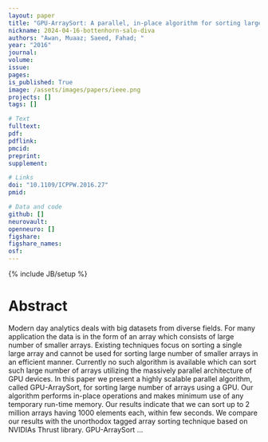 ```yaml
---
layout: paper
title: "GPU-ArraySort: A parallel, in-place algorithm for sorting large number of arrays"
nickname: 2024-04-16-bottenhorn-salo-diva
authors: "Awan, Muaaz; Saeed, Fahad; "
year: "2016"
journal: 
volume: 
issue:
pages: 
is_published: True
image: /assets/images/papers/ieee.png
projects: []
tags: []

# Text
fulltext:
pdf:
pdflink:
pmcid:
preprint: 
supplement:

# Links
doi: "10.1109/ICPPW.2016.27"
pmid:

# Data and code
github: []
neurovault:
openneuro: []
figshare:
figshare_names:
osf:
---
```

{% include JB/setup %}

# Abstract

Modern day analytics deals with big datasets from diverse fields. For many application the data is in the form of an array which consists of large number of smaller arrays. Existing techniques focus on sorting a single large array and cannot be used for sorting large number of smaller arrays in an efficient manner. Currently no such algorithm is available which can sort such large number of arrays utilizing the massively parallel architecture of GPU devices. In this paper we present a highly scalable parallel algorithm, called GPU-ArraySort, for sorting large number of arrays using a GPU. Our algorithm performs in-place operations and makes minimum use of any temporary run-time memory. Our results indicate that we can sort up to 2 million arrays having 1000 elements each, within few seconds. We compare our results with the unorthodox tagged array sorting technique based on NVIDIAs Thrust library. GPU-ArraySort …
